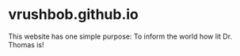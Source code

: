 # vrushbob.github.io
This website has one simple purpose: To inform the world how lit Dr. Thomas is!
